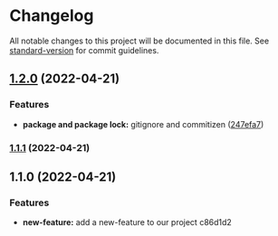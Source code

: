 # Changelog

All notable changes to this project will be documented in this file. See [standard-version](https://github.com/conventional-changelog/standard-version) for commit guidelines.

## [1.2.0](https://github.com/djdonmil/changelog2/compare/v1.1.1...v1.2.0) (2022-04-21)


### Features

* **package and package lock:** gitignore and commitizen ([247efa7](https://github.com/djdonmil/changelog2/commit/247efa77a9836cf22da12278d4d393459e9ebefc))

### [1.1.1](https://github.com/djdonmil/changelog2/compare/v1.1.0...v1.1.1) (2022-04-21)

## 1.1.0 (2022-04-21)


### Features

* **new-feature:** add a new-feature to our project c86d1d2
